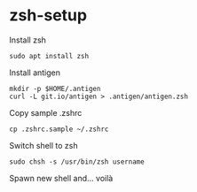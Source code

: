 # zsh-setup

Install zsh
```
sudo apt install zsh
```

Install antigen
```
mkdir -p $HOME/.antigen
curl -L git.io/antigen > .antigen/antigen.zsh
```

Copy sample .zshrc
```
cp .zshrc.sample ~/.zshrc
```

Switch shell to zsh
```
sudo chsh -s /usr/bin/zsh username
```

Spawn new shell and... voilà
